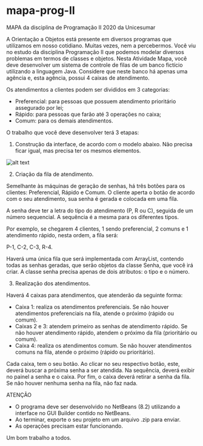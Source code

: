 # mapa-prog-II
MAPA da disciplina de Programação  II 2020 da Unicesumar

A Orientação a Objetos está presente em diversos programas que utilizamos em nosso cotidiano. Muitas vezes, nem a percebermos. Você viu no estudo da disciplina Programação II que podemos modelar diversos problemas em termos de classes e objetos.
Nesta Atividade Mapa, você deve desenvolver um sistema de controle de filas de um banco fictício utilizando a linguagem Java. Considere que neste banco há apenas uma agência e, esta agência, possui 4 caixas de atendimento.
 

Os atendimentos a clientes podem ser divididos em 3 categorias:

- Preferencial: para pessoas que possuem atendimento prioritário assegurado por lei;
- Rápido: para pessoas que farão até 3 operações no caixa;
- Comum: para os demais atendimentos.

O trabalho que você deve desenvolver terá 3 etapas:

1. Construção da interface, de acordo com o modelo abaixo. Não precisa ficar igual, mas precisa ter os mesmos elementos.

![alt text](https://github.com/edsoncarlos/mapa-prog-II/blob/main/img-mapa.png?raw=true)

2. Criação da fila de atendimento.

Semelhante às máquinas de geração de senhas, há três botões para os clientes: Preferencial, Rápido e Comum. O cliente aperta o botão de acordo com o seu atendimento, sua senha é gerada e colocada em uma fila.

A senha deve ter a letra do tipo do atendimento (P, R ou C), seguida de um número sequencial. A sequência é a mesma para os diferentes tipos.

Por exemplo, se chegarem 4 clientes, 1 sendo preferencial, 2 comuns e 1 atendimento rápido, nesta ordem, a fila será:

P-1, C-2, C-3, R-4.

Haverá uma única fila que será implementada com ArrayList, contendo todas as senhas geradas, que serão objetos da classe Senha, que você irá criar.
A classe senha precisa apenas de dois atributos: o tipo e o número.

3. Realização dos atendimentos.

Haverá 4 caixas para atendimentos, que atenderão da seguinte forma:

- Caixa 1: realiza os atendimentos preferenciais. Se não houver atendimentos preferenciais na fila, atende o próximo (rápido ou comum).
- Caixas 2 e 3: atendem primeiro as senhas de atendimento rápido. Se não houver atendimento rápido, atendem o próximo da fila (prioritário ou comum).
- Caixa 4: realiza os atendimentos comum. Se não houver atendimentos comuns na fila, atende o próximo (rápido ou prioritário).

Cada caixa, tem o seu botão. Ao clicar no seu respectivo botão, este, deverá buscar a próxima senha a ser atendida. Na sequência, deverá exibir no painel a senha e o caixa. Por fim, o caixa deverá retirar a senha da fila. Se não houver nenhuma senha na fila, não faz nada.

ATENÇÃO
- O programa deve ser desenvolvido no NetBeans (8.2) utilizando a interface no GUI Builder contido no NetBeans.
- Ao terminar, exporte o seu projeto em um arquivo .zip para enviar.
- As operações precisam estar funcionando.

Um bom trabalho a todos.
